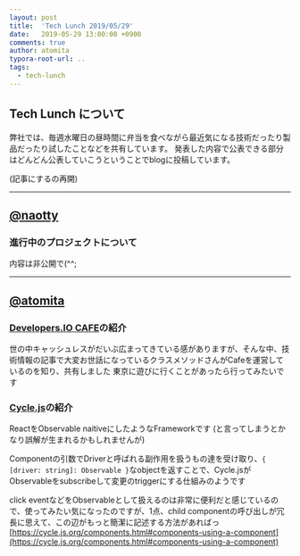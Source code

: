 ```yaml
---
layout: post
title:  'Tech Lunch 2019/05/29'
date:   2019-05-29 13:00:00 +0900
comments: true
author: atomita
typora-root-url: ..
tags:
  - tech-lunch
---
```


## Tech Lunch について

弊社では、毎週水曜日の昼時間に弁当を食べながら最近気になる技術だったり製品だったり試したことなどを共有しています。
発表した内容で公表できる部分はどんどん公表していこうということでblogに投稿しています。

(記事にするの再開)

----

## [@naotty](https://github.com/naotty)

### 進行中のプロジェクトについて

内容は非公開で(^^;

----

## [@atomita](https://github.com/atomita)

### [Developers.IO CAFE](https://cafe.classmethod.jp/)の紹介

世の中キャッシュレスがだいぶ広まってきている感がありますが、そんな中、技術情報の記事で大変お世話になっているクラスメソッドさんがCafeを運営しているのを知り、共有しました
東京に遊びに行くことがあったら行ってみたいです

### [Cycle.js](https://cycle.js.org/)の紹介

ReactをObservable naitiveにしたようなFrameworkです
(と言ってしまうとかなり誤解が生まれるかもしれませんが)

Componentの引数でDriverと呼ばれる副作用を扱うもの達を受け取り、`{ [driver: string]: Observable }`なobjectを返すことで、Cycle.jsがObservableをsubscribeして変更のtriggerにする仕組みのようです

click eventなどをObservableとして扱えるのは非常に便利だと感じているので、使ってみたい気になったのですが、1点、child componentの呼び出しが冗長に思えて、この辺がもっと簡潔に記述する方法があればっ
[https://cycle.js.org/components.html#components-using-a-component](https://cycle.js.org/components.html#components-using-a-component)
